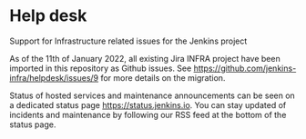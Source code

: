# Help desk

Support for Infrastructure related issues for the Jenkins project

As of the 11th of January 2022, all existing Jira INFRA project have been imported in this repository as Github issues.
See https://github.com/jenkins-infra/helpdesk/issues/9 for more details on the migration. 

Status of hosted services and maintenance announcements can be seen on a dedicated status page https://status.jenkins.io. You can stay updated of incidents and maintenance by following our RSS feed at the bottom of the status page.

<!-- TODO Add FAQ below -->
